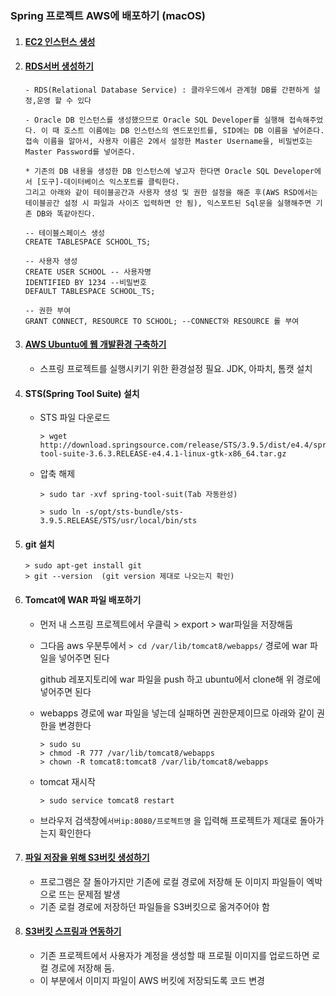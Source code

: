 ### Spring 프로젝트 AWS에 배포하기 (macOS)



1. #### [EC2 인스턴스 생성](https://blog.naver.com/dudu1104/221043424470)

2. #### [RDS서버 생성하기](https://blog.naver.com/dudu1104/221054584842)

   ```
   - RDS(Relational Database Service) : 클라우드에서 관계형 DB를 간편하게 설정,운영 할 수 있다
   
   - Oracle DB 인스턴스를 생성했으므로 Oracle SQL Developer를 실행해 접속해주었다. 이 때 호스트 이름에는 DB 인스턴스의 엔드포인트를, SID에는 DB 이름을 넣어준다. 접속 이름을 알아서, 사용자 이름은 2에서 설정한 Master Username을, 비밀번호는 Master Password를 넣어준다.
   
   * 기존의 DB 내용을 생성한 DB 인스턴스에 넣고자 한다면 Oracle SQL Developer에서 [도구]-데이터베이스 익스포트를 클릭한다.
   그리고 아래와 같이 테이블공간과 사용자 생성 및 권한 설정을 해준 후(AWS RSD에서는 테이블공간 설정 시 파일과 사이즈 입력하면 안 됨), 익스포트된 Sql문을 실행해주면 기존 DB와 똑같아진다.
   ```

   ```
   -- 테이블스페이스 생성
   CREATE TABLESPACE SCHOOL_TS;
   
   -- 사용자 생성
   CREATE USER SCHOOL -- 사용자명
   IDENTIFIED BY 1234 --비밀번호
   DEFAULT TABLESPACE SCHOOL_TS;
   
   -- 권한 부여
   GRANT CONNECT, RESOURCE TO SCHOOL; --CONNECT와 RESOURCE 롤 부여
   ```



3. #### [AWS Ubuntu에 웹 개발환경 구축하기](http://blog.moramcnt.com/?p=1061)

   - 스프링 프로젝트를 실행시키기 위한 환경설정 필요.  JDK, 아파치, 톰캣 설치



4. #### STS(Spring Tool Suite) 설치

   - STS 파일 다운로드

     ```
     > wget http://download.springsource.com/release/STS/3.9.5/dist/e4.4/spring-tool-suite-3.6.3.RELEASE-e4.4.1-linux-gtk-x86_64.tar.gz
     ```

   - 압축 해제

     ```
     > sudo tar -xvf spring-tool-suit(Tab 자동완성)
     ```

     ```
     > sudo ln -s/opt/sts-bundle/sts-3.9.5.RELEASE/STS/usr/local/bin/sts
     ```

     

5. #### git 설치

   ```
   > sudo apt-get install git
   > git --version  (git version 제대로 나오는지 확인)
   ```



6. #### Tomcat에 WAR 파일 배포하기

   - 먼저 내 스프링 프로젝트에서 우클릭 > export > war파일을 저장해둠

   - 그다음 aws 우분투에서 `> cd /var/lib/tomcat8/webapps/` 경로에 war 파일을 넣어주면 된다

     github 레포지토리에 war 파일을 push 하고 ubuntu에서 clone해 위 경로에 넣어주면 된다

   - webapps 경로에 war 파일을 넣는데 실패하면 권한문제이므로 아래와 같이 권한을 변경한다

     ```
     > sudo su
     > chmod -R 777 /var/lib/tomcat8/webapps
     > chown -R tomcat8:tomcat8 /var/lib/tomcat8/webapps
     ```

   - tomcat 재시작

     ```
     > sudo service tomcat8 restart 
     ```

   - 브라우저 검색창에`서버ip:8080/프로젝트명` 을 입력해 프로젝트가 제대로 돌아가는지 확인한다



7. #### [파일 저장을 위해 S3버킷 생성하기](https://docs.aws.amazon.com/ko_kr/AmazonS3/latest/user-guide/create-bucket.html)

   - 프로그램은 잘 돌아가지만 기존에 로컬 경로에 저장해 둔 이미지 파일들이 엑박으로 뜨는 문제점 발생
   - 기존 로컬 경로에 저장하던 파일들을 S3버킷으로 옮겨주어야 함



8. #### [S3버킷 스프링과 연동하기](https://shj7242.github.io/2017/12/28/Spring34/)

   - 기존 프로젝트에서 사용자가 계정을 생성할 때 프로필 이미지를 업로드하면 로컬 경로에 저장해 둠.
   - 이 부분에서 이미지 파일이 AWS 버킷에 저장되도록 코드 변경

   